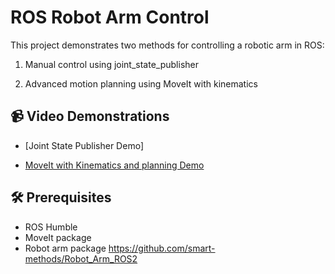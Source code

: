 # ROS Robot Arm Control

This project demonstrates two methods for controlling a robotic arm in ROS:

1. Manual control using joint_state_publisher

2. Advanced motion planning using MoveIt with kinematics

## 📹 Video Demonstrations
- [Joint State Publisher Demo]


- [MoveIt with Kinematics and planning Demo](link_to_video_2)

## 🛠️ Prerequisites
- ROS Humble
- MoveIt package
- Robot arm package https://github.com/smart-methods/Robot_Arm_ROS2
